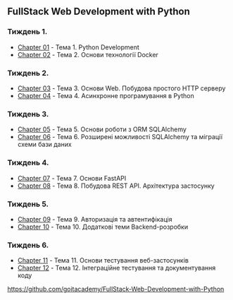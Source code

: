 ## FullStack Web Development with Python

### Тиждень 1. 

- [Chapter 01](./Chapter_01/) - Тема 1. Python Development
- [Chapter 02](./Chapter_02/) - Тема 2. Основи технології Docker

### Тиждень 2. 

- [Chapter 03](./Chapter_03/) - Тема 3.  Основи Web. Побудова простого HTTP серверу
- [Chapter 04](./Chapter_04/) - Тема 4. Асинхронне програмування в Python

### Тиждень 3. 

- [Chapter 05](./Chapter_05/) - Тема 5. Основи роботи з ORM SQLAlchemy
- [Chapter 06](./Chapter_06/) - Тема 6. Розширені можливості SQLAlchemy та міграції схеми бази даних

### Тиждень 4. 

- [Chapter 07](./Chapter%2007/) - Тема 7. Основи FastAPI
- [Chapter 08](./Chapter%2008/) - Тема 8. Побудова REST API. Архітектура застосунку

### Тиждень 5. 

- [Chapter 09](./Chapter%2009/) - Тема 9. Авторизація та автентифікація
- [Chapter 10](./Chapter%2010/) - Тема 10. Додаткові теми Backend-розробки

### Тиждень 6. 

- [Chapter 11](./Chapter%2011/) - Тема 11. Основи тестування веб-застосунків
- [Chapter 12](./Chapter%2012/) - Тема 12. Інтеграційне тестування та документування коду


https://github.com/goitacademy/FullStack-Web-Development-with-Python